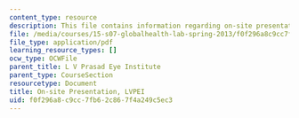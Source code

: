 ```yaml
---
content_type: resource
description: This file contains information regarding on-site presentation.
file: /media/courses/15-s07-globalhealth-lab-spring-2013/f0f296a8c9cc7fb62c867f4a249c5ec3_MIT15_S07S13_onsit_pre_lvp.pdf
file_type: application/pdf
learning_resource_types: []
ocw_type: OCWFile
parent_title: L V Prasad Eye Institute
parent_type: CourseSection
resourcetype: Document
title: On-site Presentation, LVPEI
uid: f0f296a8-c9cc-7fb6-2c86-7f4a249c5ec3
---
```

